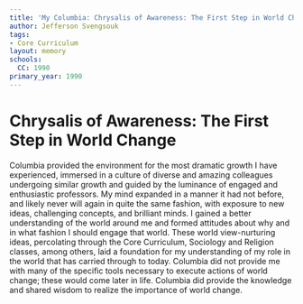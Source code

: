 ```yaml
---
title: 'My Columbia: Chrysalis of Awareness: The First Step in World Change'
author: Jefferson Svengsouk
tags:
- Core Curriculum
layout: memory
schools:
  CC: 1990
primary_year: 1990
---
```

# Chrysalis of Awareness: The First Step in World Change

Columbia provided the environment for the most dramatic growth I have experienced, immersed in a culture of diverse and amazing colleagues undergoing similar growth and guided by the luminance of engaged and enthusiastic professors. My mind expanded in a manner it had not before, and likely never will again in quite the same fashion, with exposure to new ideas, challenging concepts, and brilliant minds. I gained a better understanding of the world around me and formed attitudes about why and in what fashion I should engage that world. These world view-nurturing ideas, percolating through the Core Curriculum, Sociology and Religion classes, among others, laid a foundation for my understanding of my role in the world that has carried through to today. Columbia did not provide me with many of the specific tools necessary to execute actions of world change; these would come later in life. Columbia did provide the knowledge and shared wisdom to realize the importance of world change.
